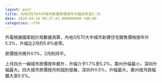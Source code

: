 ```yaml
---
layout: post
title: 內地3月70大中城市新建房價按年升幅收窄至5.3%
date: 2020-04-16 09:37:43.000000000 +08:00
categories: rthk
---
```


外電根據國家統計局數據測算，內地3月70大中城市新建住宅銷售價格按年升5.3%，升幅比2月的5.8%收窄。

房價按月微升0.1%，2月則持平。

上月四大一線城市房價按年都升，升幅介乎1.7%至5.2%，廣州升幅最小，深圳升幅最大。四大城市房價按月則個別發展，深圳升0.5%，升幅最大，廣州按月跌幅擴大至0.5%。
